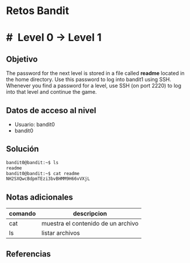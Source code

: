 # Retos Bandit

# #  Level 0 → Level 1

## Objetivo
The password for the next level is stored in a file called **readme** located in the home directory. Use this password to log into bandit1 using SSH. Whenever you find a password for a level, use SSH (on port 2220) to log into that level and continue the game.

## Datos de acceso al nivel
- Usuario: bandit0
- bandit0

## Solución
```bash
bandit0@bandit:~$ ls
readme
bandit0@bandit:~$ cat readme
NH2SXQwcBdpmTEzi3bvBHMM9H66vVXjL
```
## Notas adicionales

| comando | descripcion |
|---------|-------------|
| cat | muestra el contenido de un archivo |
| ls | listar archivos |


## Referencias